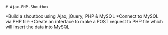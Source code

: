     # Ajax-PHP-Shoutbox
 *Build a shoutbox using Ajax, jQuery, PHP &amp; MySQL
 *Connect to MySQL via PHP file 
 *Create an interface to make a POST request to PHP file which will insert the data into MySQL
